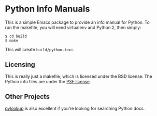 # Python Info Manuals

This is a simple Emacs package to provide an info manual for
Python. To run the makefile, you will need virtualenv and Python 2, then simply:

    $ cd build
    $ make

This will create `build/python.texi`.

## Licensing

This is really just a makefile, which is licensed under the BSD
license. The Python info files are under the
[PSF license](http://docs.python.org/2/license.html).

## Other Projects

[pylookup](https://github.com/tsgates/pylookup) is also excellent if
you're looking for searching Python docs.

